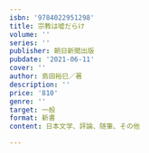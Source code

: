 ```yaml
---
isbn: '9784022951298'
title: 宗教は嘘だらけ
volume: ''
series: ''
publisher: 朝日新聞出版
pubdate: '2021-06-11'
cover: ''
author: 島田裕巳／著
description: ''
price: '810'
genre: ''
target: 一般
format: 新書
content: 日本文学、評論、随筆、その他

---
```

